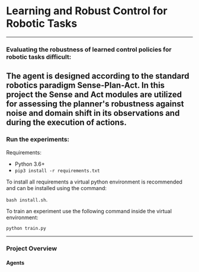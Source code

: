 # Learning and Robust Control for Robotic Tasks

---

### Evaluating the robustness of learned control policies for robotic tasks difficult:
The agent is designed according to the standard robotics paradigm Sense-Plan-Act. In this project the Sense and Act
modules are utilized for assessing the planner's robustness against noise and domain shift in its observations and
during the execution of actions.
---

### Run the experiments:

Requirements:
- Python 3.6+
- `pip3 install -r requirements.txt`

To install all requirements a virtual python environment is recommended and can be installed using the command:

```bash install.sh```.

To train an experiment use the following command inside the virtual environment:

```python train.py```

---

### Project Overview
#### Agents